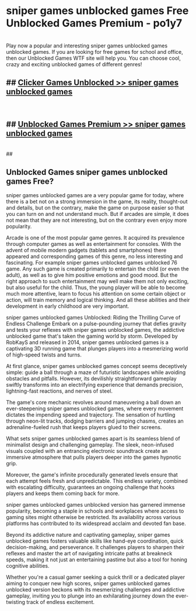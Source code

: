 # sniper games unblocked games  Free Unblocked Games Premium - po1y7 <br>
<br>
Play now a popular and interesting sniper games unblocked games unblocked games. If you are looking for free games for school and office, then our Unblocked Games WTF site will help you. You can choose cool, crazy and exciting unblocked games of different genres!


## ##  [Clicker Games Unblocked >> sniper games unblocked games](http://freeplayer.one?title=sniper_games_unblocked_games&ref=UGames)
  <br>

##  ## [Unblocked Games Premium >> sniper games unblocked games](http://freeplayer.one?title=sniper_games_unblocked_games&ref=UGames)
  <br>
  ##



## Unblocked Games sniper games unblocked games Free?

sniper games unblocked games are a very popular game for today, where there is a bet not on a strong immersion in the game, its reality, thought-out and details, but on the contrary, make the game on purpose easier so that you can turn on and not understand much. But if arcades are simple, it does not mean that they are not interesting, but on the contrary even enjoy more popularity.

Arcade is one of the most popular game genres. It acquired its prevalence through computer games as well as entertainment for consoles. With the advent of mobile modern gadgets (tablets and smartphones) there appeared and corresponding games of this genre, no less interesting and fascinating. For example sniper games unblocked games unblocked 76 game. Any such game is created primarily to entertain the child (or even the adult), as well as to give him positive emotions and good mood. But the right approach to such entertainment may well make them not only exciting, but also useful for the child. Thus, the young player will be able to become much more attentive, learn to focus his attention on some certain object or action, will train memory and logical thinking. And all these abilities and their development in early childhood are very important.

sniper games unblocked games Unblocked: Riding the Thrilling Curve of Endless Challenge
Embark on a pulse-pounding journey that defies gravity and tests your reflexes with sniper games unblocked games, the addictive unblocked game that's taken the gaming world by storm. Developed by RobKayS and released in 2014, sniper games unblocked games is a captivating 3D running game that plunges players into a mesmerizing world of high-speed twists and turns.

At first glance, sniper games unblocked games concept seems deceptively simple: guide a ball through a maze of futuristic landscapes while avoiding obstacles and pitfalls. However, its devilishly straightforward gameplay swiftly transforms into an electrifying experience that demands precision, lightning-fast reactions, and nerves of steel.

The game's core mechanic revolves around maneuvering a ball down an ever-steepening sniper games unblocked games, where every movement dictates the impending speed and trajectory. The sensation of hurtling through neon-lit tracks, dodging barriers and jumping chasms, creates an adrenaline-fueled rush that keeps players glued to their screens.

What sets sniper games unblocked games apart is its seamless blend of minimalist design and challenging gameplay. The sleek, neon-infused visuals coupled with an entrancing electronic soundtrack create an immersive atmosphere that pulls players deeper into the games hypnotic grip.

Moreover, the game's infinite procedurally generated levels ensure that each attempt feels fresh and unpredictable. This endless variety, combined with escalating difficulty, guarantees an ongoing challenge that hooks players and keeps them coming back for more.

sniper games unblocked games unblocked version has garnered immense popularity, becoming a staple in schools and workplaces where access to gaming sites might otherwise be restricted. Its availability across various platforms has contributed to its widespread acclaim and devoted fan base.

Beyond its addictive nature and captivating gameplay, sniper games unblocked games fosters valuable skills like hand-eye coordination, quick decision-making, and perseverance. It challenges players to sharpen their reflexes and master the art of navigating intricate paths at breakneck speeds, making it not just an entertaining pastime but also a tool for honing cognitive abilities.

Whether you're a casual gamer seeking a quick thrill or a dedicated player aiming to conquer new high scores, sniper games unblocked games unblocked version beckons with its mesmerizing challenges and addictive gameplay, inviting you to plunge into an exhilarating journey down the ever-twisting track of endless excitement.